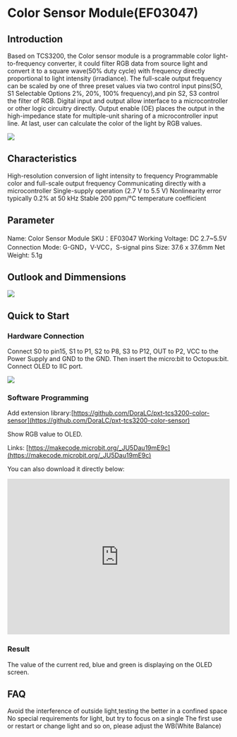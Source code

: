 ﻿# Color Sensor Module(EF03047)

## Introduction


Based on TCS3200, the Color sensor module is a programmable color light-to-frequency converter, it could filter RGB data from source light and convert it to a square wave(50% duty cycle) with frequency directly proportional to light intensity (irradiance). The full-scale output frequency can be scaled by one of three preset values via two control input pins(SO, S1 Selectable Options 2%, 20%, 100% frequency),and pin S2, S3 control the filter of RGB. Digital input and output allow interface to a microcontroller or other logic circuitry directly. Output enable (OE) places the output in the high-impedance state for multiple-unit sharing of a microcontroller input line. At last, user can calculate the color of the light by RGB values. 

![](https://wiki-media-ef.oss-cn-hongkong.aliyuncs.com//images/03047_00.jpg)

## Characteristics

 High-resolution conversion of light intensity to frequency
 Programmable color and full-scale output frequency
 Communicating directly with a microcontroller
 Single-supply operation (2.7 V to 5.5 V)
 Nonlinearity error typically 0.2% at 50 kHz
 Stable 200 ppm/°C temperature coefficient

## Parameter

 Name: Color Sensor Module
 SKU：EF03047
 Working Voltage: DC 2.7~5.5V
 Connection Mode: G-GND，V-VCC，S-signal pins
 Size: 37.6 x 37.6mm
 Net Weight: 5.1g

## Outlook and Dimmensions


![](https://wiki-media-ef.oss-cn-hongkong.aliyuncs.com//images/03047_01.png)

## Quick to Start

### Hardware Connection

Connect S0 to pin15,  S1 to P1,  S2 to P8,  S3 to P12,  OUT to P2,  VCC to the Power Supply and GND to the GND.  Then insert the micro:bit to Octopus:bit.
Connect OLED to IIC port.

![](https://wiki-media-ef.oss-cn-hongkong.aliyuncs.com//images/03047_02.png)

### Software Programming

Add extension library:[https://github.com/DoraLC/pxt-tcs3200-color-sensor](https://github.com/DoraLC/pxt-tcs3200-color-sensor)

Show RGB value to OLED.

Links: [https://makecode.microbit.org/_JU5Dau19mE9c](https://makecode.microbit.org/_JU5Dau19mE9c)

You can also download it directly below:
<div style="position:relative;height:0;padding-bottom:70%;overflow:hidden;"><iframe style="position:absolute;top:0;left:0;width:100%;height:100%;" src="https://makecode.microbit.org/#pub:_JU5Dau19mE9c" frameborder="0" sandbox="allow-popups allow-forms allow-scripts allow-same-origin"></iframe></div>

### Result

The value of the current red, blue and green is displaying on the OLED screen.

## FAQ

Avoid the interference of outside light,testing the better in a confined space
No special requirements for light, but try to focus on a single
The first use or restart or change light and so on, please adjust the WB(White Balance)
